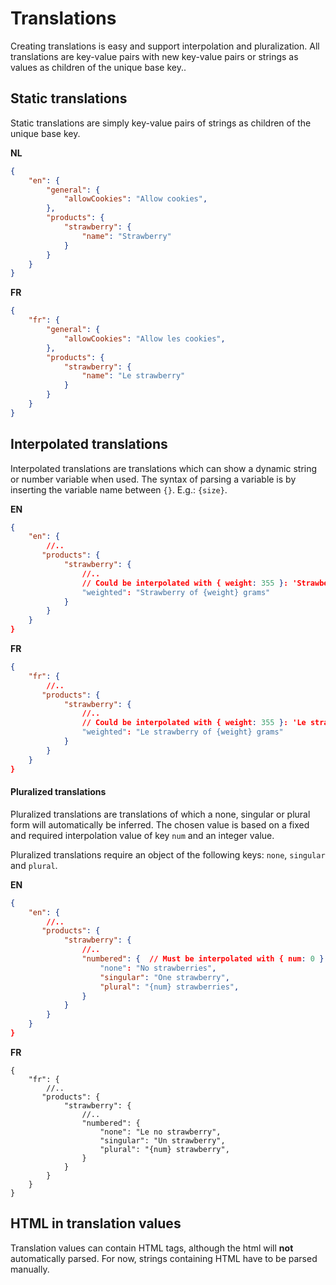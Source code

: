 # Translations

Creating translations is easy and support interpolation and pluralization. All translations are key-value pairs with new key-value pairs or strings as values as children of the unique base key..

## Static translations

Static translations are simply key-value pairs of strings as children of the unique base key.

**NL**

```json
{
    "en": {
        "general": {
            "allowCookies": "Allow cookies",
        },
        "products": {
            "strawberry": {
                "name": "Strawberry"
            }
        }
    }
}
```

**FR**

```json
{
    "fr": {
        "general": {
            "allowCookies": "Allow les cookies",
        },
        "products": {
            "strawberry": {
                "name": "Le strawberry"
            }
        }
    }
}
```

## Interpolated translations

Interpolated translations are translations which can show a dynamic string or number variable when used. The syntax of parsing a variable is by inserting the variable name between `{}`. E.g.: `{size}`.

**EN**

```json
{
    "en": {
        //..
       "products": {
            "strawberry": {
                //..
                // Could be interpolated with { weight: 355 }: 'Strawberry of 355 grams'
                "weighted": "Strawberry of {weight} grams"           
            }
        }
    }
}
```

**FR**

```json
{
    "fr": {
        //..
       "products": {
            "strawberry": {
                //..
                // Could be interpolated with { weight: 355 }: 'Le strawberry of 355 grams'
                "weighted": "Le strawberry of {weight} grams"              
            }
        }
    }
}
```

#### Pluralized translations

Pluralized translations are translations of which a none, singular or plural form will automatically be inferred. The chosen value is based on a fixed and required interpolation value of key `num` and an integer value. 

Pluralized translations require an object of the following keys: `none`, `singular` and `plural`.

**EN**

```json
{
    "en": {
        //..
       "products": {
            "strawberry": {
                //..
                "numbered": {  // Must be interpolated with { num: 0 } or { num: 1 } or { num: 2 } etc.
                    "none": "No strawberries",
                    "singular": "One strawberry",
                    "plural": "{num} strawberries",
                }
            }
        }
    }
}
```

**FR**

```
{
    "fr": {
        //..
       "products": {
            "strawberry": {
                //..
                "numbered": {
                    "none": "Le no strawberry",
                    "singular": "Un strawberry",
                    "plural": "{num} strawberry",
                }
            }
        }
    }
}
```

## HTML in translation values

Translation values can contain HTML tags, although the html will **not** automatically parsed. For now, strings containing HTML have to be parsed manually. 